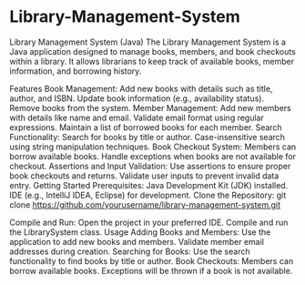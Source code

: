 ﻿# Library-Management-System
Library Management System (Java)
The Library Management System is a Java application designed to manage books, members, and book checkouts within a library. It allows librarians to keep track of available books, member information, and borrowing history.

Features
Book Management:
Add new books with details such as title, author, and ISBN.
Update book information (e.g., availability status).
Remove books from the system.
Member Management:
Add new members with details like name and email.
Validate email format using regular expressions.
Maintain a list of borrowed books for each member.
Search Functionality:
Search for books by title or author.
Case-insensitive search using string manipulation techniques.
Book Checkout System:
Members can borrow available books.
Handle exceptions when books are not available for checkout.
Assertions and Input Validation:
Use assertions to ensure proper book checkouts and returns.
Validate user inputs to prevent invalid data entry.
Getting Started
Prerequisites:
Java Development Kit (JDK) installed.
IDE (e.g., IntelliJ IDEA, Eclipse) for development.
Clone the Repository:
git clone https://github.com/yourusername/library-management-system.git

Compile and Run:
Open the project in your preferred IDE.
Compile and run the LibrarySystem class.
Usage
Adding Books and Members:
Use the application to add new books and members.
Validate member email addresses during creation.
Searching for Books:
Use the search functionality to find books by title or author.
Book Checkouts:
Members can borrow available books.
Exceptions will be thrown if a book is not available.
